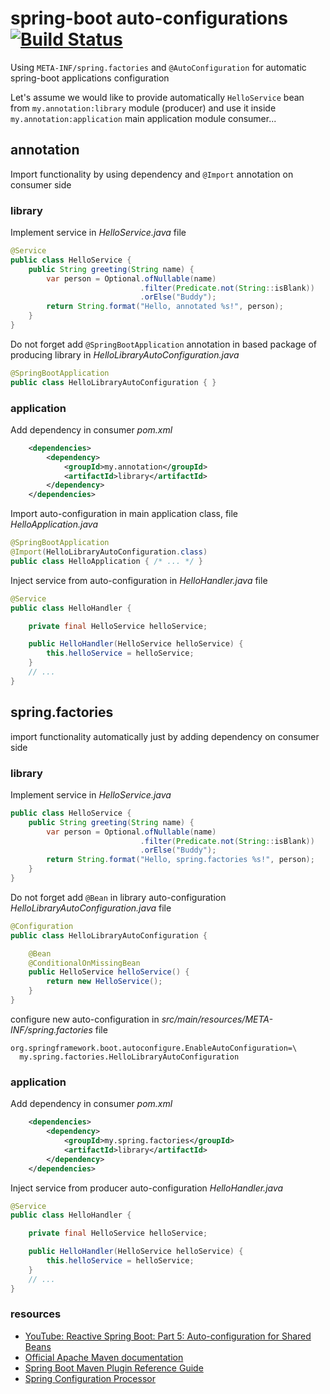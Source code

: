 # spring-boot auto-configurations [![Build Status](https://travis-ci.org/daggerok/spring-boot-auto-configurations-explained.svg?branch=master)](https://travis-ci.org/daggerok/spring-boot-auto-configurations-explained)
Using `META-INF/spring.factories` and `@AutoConfiguration` for automatic spring-boot applications configuration

Let's assume we would like to provide automatically `HelloService` bean from `my.annotation:library` module (producer)
and use it inside `my.annotation:application` main application module consumer...

## annotation

Import functionality by using dependency and `@Import` annotation on consumer side

### library

Implement service in _HelloService.java_ file

```java
@Service
public class HelloService {
    public String greeting(String name) {
        var person = Optional.ofNullable(name)
                             .filter(Predicate.not(String::isBlank))
                             .orElse("Buddy");
        return String.format("Hello, annotated %s!", person);
    }
}
```

Do not forget add `@SpringBootApplication` annotation in based package of producing library in _HelloLibraryAutoConfiguration.java_

```java
@SpringBootApplication
public class HelloLibraryAutoConfiguration { }
```

### application

Add dependency in consumer _pom.xml_

```xml
    <dependencies>
        <dependency>
            <groupId>my.annotation</groupId>
            <artifactId>library</artifactId>
        </dependency>
    </dependencies>
```

Import auto-configuration in main application class, file _HelloApplication.java_

```java
@SpringBootApplication
@Import(HelloLibraryAutoConfiguration.class)
public class HelloApplication { /* ... */ }
```

Inject service from auto-configuration in _HelloHandler.java_ file

```java
@Service
public class HelloHandler {

    private final HelloService helloService;

    public HelloHandler(HelloService helloService) {
        this.helloService = helloService;
    }
    // ...
}
```

## spring.factories

import functionality automatically just by adding dependency on consumer side

### library

Implement service in _HelloService.java_

```java
public class HelloService {
    public String greeting(String name) {
        var person = Optional.ofNullable(name)
                             .filter(Predicate.not(String::isBlank))
                             .orElse("Buddy");
        return String.format("Hello, spring.factories %s!", person);
    }
}
```

Do not forget add `@Bean` in library auto-configuration _HelloLibraryAutoConfiguration.java_ file

```java
@Configuration
public class HelloLibraryAutoConfiguration {

    @Bean
    @ConditionalOnMissingBean
    public HelloService helloService() {
        return new HelloService();
    }
}
```

configure new auto-configuration in _src/main/resources/META-INF/spring.factories_ file

```properties
org.springframework.boot.autoconfigure.EnableAutoConfiguration=\
  my.spring.factories.HelloLibraryAutoConfiguration
```

### application

Add dependency in consumer _pom.xml_

```xml
    <dependencies>
        <dependency>
            <groupId>my.spring.factories</groupId>
            <artifactId>library</artifactId>
        </dependency>
    </dependencies>
```

Inject service from producer auto-configuration _HelloHandler.java_

```java
@Service
public class HelloHandler {

    private final HelloService helloService;

    public HelloHandler(HelloService helloService) {
        this.helloService = helloService;
    }
    // ...
}
```

### resources

* [YouTube: Reactive Spring Boot: Part 5: Auto-configuration for Shared Beans](https://www.youtube.com/watch?v=uPI4Xu7NtI0&t=190s)
* [Official Apache Maven documentation](https://maven.apache.org/guides/index.html)
* [Spring Boot Maven Plugin Reference Guide](https://docs.spring.io/spring-boot/docs/2.2.1.RELEASE/maven-plugin/)
* [Spring Configuration Processor](https://docs.spring.io/spring-boot/docs/2.2.1.RELEASE/reference/htmlsingle/#configuration-metadata-annotation-processor)
